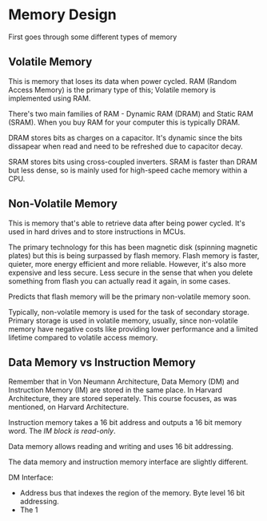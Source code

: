 # Memory Design

First goes through some different types of memory

## Volatile Memory

This is memory that loses its data when power cycled. RAM (Random Access Memory) is the primary type of this; Volatile memory is implemented using RAM. 

There's two main families of RAM - Dynamic RAM (DRAM) and Static RAM (SRAM). When you buy RAM for your computer this is typically DRAM. 

DRAM stores bits as charges on a capacitor. It's dynamic since the bits dissapear when read and need to be refreshed due to capacitor decay. 

SRAM stores bits using cross-coupled inverters. SRAM is faster than DRAM but less dense, so is mainly used for high-speed cache memory within a CPU. 

## Non-Volatile Memory

This is memory that's able to retrieve data after being power cycled. It's used in hard drives and to store instructions in MCUs. 

The primary technology for this has been magnetic disk (spinning magnetic plates) but this is being surpassed by flash memory. Flash memory is faster, quieter, more energy efficient and more reliable. However, it's also more expensive and less secure. Less secure in the sense that when you delete something from flash you can actually read it again, in some cases. 

Predicts that flash memory will be the primary non-volatile memory soon. 

Typically, non-volatile memory is used for the task of secondary storage. Primary storage is used in volatile memory, usually, since non-volatile memory have negative costs like providing lower performance and a limited lifetime compared to volatile access memory. 

 ## Data Memory vs Instruction Memory

 Remember that in Von Neumann Architecture, Data Memory (DM) and Instruction Memory (IM) are stored in the same place. In Harvard Architecture, they are stored seperately. This course focuses, as was mentioned, on Harvard Architecture. 

Instruction memory takes a 16 bit address and outputs a 16 bit memory word. The *IM block is read-only*. 

Data memory allows reading and writing and uses 16 bit addressing.

 The data memory and instruction memory interface are slightly different. 

 DM Interface:
 - Address bus that indexes the region of the memory. Byte level 16 bit addressing. 
 - The 1